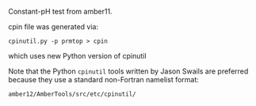 Constant-pH test from amber11.

cpin file was generated via:
```
cpinutil.py -p prmtop > cpin
```
which uses new Python version of cpinutil

Note that the Python `cpinutil` tools written by Jason Swails are preferred because they use a standard non-Fortran namelist format:
```
amber12/AmberTools/src/etc/cpinutil/
```
